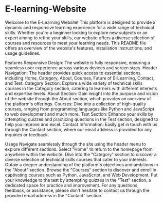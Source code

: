 # E-learning-Website
Welcome to the E-Learning Website! This platform is designed to provide a dynamic and responsive learning experience for a wide range of technical skills. Whether you're a beginner looking to explore new subjects or an expert aiming to refine your skills, our website offers a diverse selection of courses and resources to meet your learning needs. This README file offers an overview of the website's features, installation instructions, and usage guidelines.

Features
Responsive Design: The website is fully responsive, ensuring a seamless user experience across various devices and screen sizes.
Header Navigation: The header provides quick access to essential sections, including Home, Category, About, Courses, Future of E-Learning, Contact, and Test.
Category Section: Explore a wide variety of technical skills courses in the Category section, catering to learners with different interests and expertise levels.
About Section: Gain insight into the purpose and vision of the website through the About section, which provides an overview of the platform's offerings.
Courses: Dive into a collection of high-quality courses, ranging from programming languages like Python and JavaScript to web development and much more.
Test Section: Enhance your skills by attempting quizzes and practicing questions in the Test section, designed to help you improve and excel.
Contact Information: Easily get in touch with us through the Contact section, where our email address is provided for any inquiries or feedback.

Usage
Navigate seamlessly through the site using the header menu to explore different sections.
Select "Home" to return to the homepage from anywhere within the website.
Dive into the "Category" section to discover a diverse selection of technical skills courses that cater to your interests.
Obtain a deeper understanding of the platform's objectives and ambitions in the "About" section.
Browse the "Courses" section to discover and enroll in captivating courses such as Python, JavaScript, and Web Development.
Put your knowledge to the test by attempting quizzes in the "Test" section, a dedicated space for practice and improvement.
For any questions, feedback, or assistance, please don't hesitate to contact us through the provided email address in the "Contact" section.
